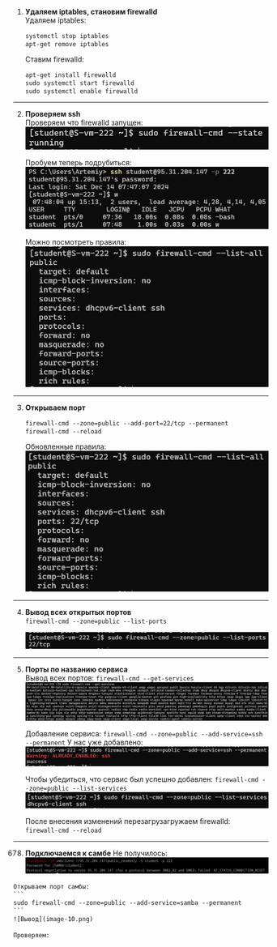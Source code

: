 1. **Удаляем iptables, становим firewalld**  
    Удаляем iptables:
    ```
    systemctl stop iptables
    apt-get remove iptables
    ```

    Ставим firewalld: 
    ```
    apt-get install firewalld
    sudo systemctl start firewalld
    sudo systemctl enable firewalld
    ```

---

2. **Проверяем ssh**  
    Проверяем что firewalld запущен:  
    ![Вывод](image-2.png)

    Пробуем теперь подрубиться:  
    ![Вывод](image-1.png)

    Можно посмотреть правила:  
    ![Вывод](image-3.png)
---

3. **Открываем порт**  
    ```
    firewall-cmd --zone=public --add-port=22/tcp --permanent
    firewall-cmd --reload
    ```

    Обновленные правила:  
    ![Вывод](image-4.png)

---

4. **Вывод всех открытых портов**  
    `firewall-cmd --zone=public --list-ports`

    ![Вывод](image-5.png)

---

5. **Порты по названию сервиса**  
    Вывод всех портов:
    `firewall-cmd --get-services`  
    ![Вывод](image-6.png)

    Добавление сервиса:
    `firewall-cmd --zone=public --add-service=ssh --permanent` 
    У нас уже добавлено:  
    ![Вывод](image-7.png) 
    
    Чтобы убедиться, что сервис был успешно добавлен:
    `firewall-cmd --zone=public --list-services`  
    ![Вывод](image-8.png)

    После внесения изменений перезагрузагружаем firewalld:  
    `firewall-cmd --reload`

---

678. **Подключаемся к самбе**
    Не получилось:  
    ![Вывод](image-9.png)

    Открываем порт самбы:
    ```
    sudo firewall-cmd --zone=public --add-service=samba --permanent
    ```
    ![Вывод](image-10.png)

    Проверяем:
    
